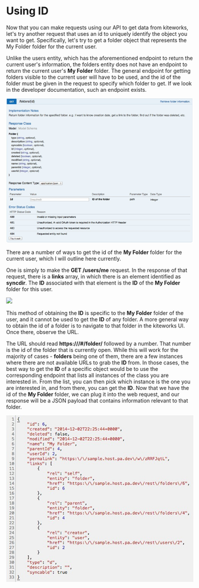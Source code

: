 # Using ID

Now that you can make requests using our API to get data from kiteworks, let's try another request that uses an id to uniquely identify the object you want to get. Specifically, let's try to get a folder object that represents the My Folder folder for the current user.

Unlike the users entity, which has the aforementioned endpoint to return the current user's information, the folders entity does not have an endpoint to return the current user's **My Folder** folder. The general endpoint for getting folders visible to the current user will have to be used, and the id of the folder must be given in the request to specify which folder to get. If we look in the developer documentation, such an endpoint exists.

![](../images/getfoldersid.png)

There are a number of ways to get the id of the **My Folder** folder for the current user, which I will outline here currently.

One is simply to make the **GET /users/me** request. In the response of that request, there is a **links** array, in which there is an element identified as **syncdir**. The **ID** associated with that element is the **ID** of the **My Folder** folder for this user.

![](../image/id.png)

This method of obtaining the **ID** is specific to the **My Folder** folder of the user, and it cannot be used to get the **ID** of any folder. A more general way to obtain the id of a folder is to navigate to that folder in the kiteworks UI. Once there, observe the URL.

The URL should read **https://<hostname>/#/folder/** followed by a number. That number is the id of the folder that is currently open.
While this will work for the majority of cases - **folders** being one of them, there are a few instances where there are not available URLs to grab the **ID** from.  In those cases, the best way to get the **ID** of a specific object would be to use the corresponding endpoint that lists all instances of the class you are interested in. From the list, you can then pick which instance is the one you are interested in, and from there, you can get the **ID**.
Now that we have the id of the **My Folder** folder, we can plug it into the web request, and our response will be a JSON payload that contains information relevant to that folder.

![](../images/id1.png)
